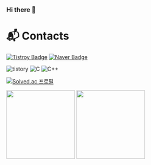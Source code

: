 ### Hi there 👋

<!--
**latin9/latin9** is a ✨ _special_ ✨ repository because its `README.md` (this file) appears on your GitHub profile.

Here are some ideas to get you started:

- 🔭 I’m currently working on ...
- 🌱 I’m currently learning ...
- 👯 I’m looking to collaborate on ...
- 🤔 I’m looking for help with ...
- 💬 Ask me about ...
- 📫 How to reach me: ...
- 😄 Pronouns: ...
- ⚡ Fun fact: ...
-->
# :mailbox_with_mail: Contacts
[![Tistroy Badge](http://img.shields.io/badge/-Tistroy%20blog-black?style=flat-square&logo=Tistroy&link=https://tin9-d-d-blog.tistory.com/)](https://tin9-d-d-blog.tistory.com/)
[![Naver Badge](https://img.shields.io/badge/Naver-03C75A?style=flat-square&logo=Naver&logoColor=white&link=mailto:latin9@naver.com)](mailto:latin9@naver.com)

<img alt="tistory" src
="https://img.shields.io/badge/tistory-000000?&style=for-the-badge&logo=tistory&logoColor=white"/> <img alt="C" src
="https://img.shields.io/badge/C-7F52FF?&style=for-the-badge&logo=C&logoColor=white"/> <img alt="C++" src
="https://img.shields.io/badge/C++-825794?&style=for-the-badge&logo=C&logoColor=white"/>


[![Solved.ac 프로필](http://mazassumnida.wtf/api/v2/generate_badge?boj=latin)](https://solved.ac/latin)

<p>
  <img height="180em" src="https://github-readme-stats.vercel.app/api?username=latin-&show_icons=true&include_all_commits=true&bg_color=30,e96443,904e95&title_color=fff&text_color=fff">
  <img height="180em" src="https://github-readme-stats.vercel.app/api/top-langs/?username=latin-&layout=compact&bg_color=30,e96443,904e95&title_color=fff&text_color=fff">
</p>
